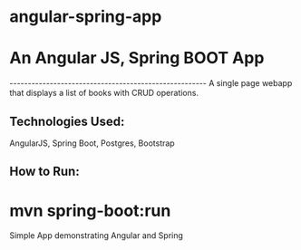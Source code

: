 # angular-spring-app
<h1>An Angular JS, Spring BOOT App</h1>
------------------------------------------------------
A single page webapp that displays a list of books with CRUD operations.

Technologies Used:
------------------
AngularJS, Spring Boot, Postgres, Bootstrap

How to Run:
---------------
mvn spring-boot:run
=======

Simple App demonstrating Angular and Spring


